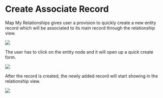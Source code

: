 # Create Associate Record

Map My Relationships gives user a provision to quickly create a new entity record which will be associated to its main record through the relationship view.

![](<../../.gitbook/assets/Quick Rec\_1.png>)

The user has to click on the entity node and it will open up a quick create form.

![](<../../.gitbook/assets/Quick Rec\_2.png>)

After the record is created, the newly added record will start showing in the relationship view.

![](<../../.gitbook/assets/Quick Rec\_3.png>)
